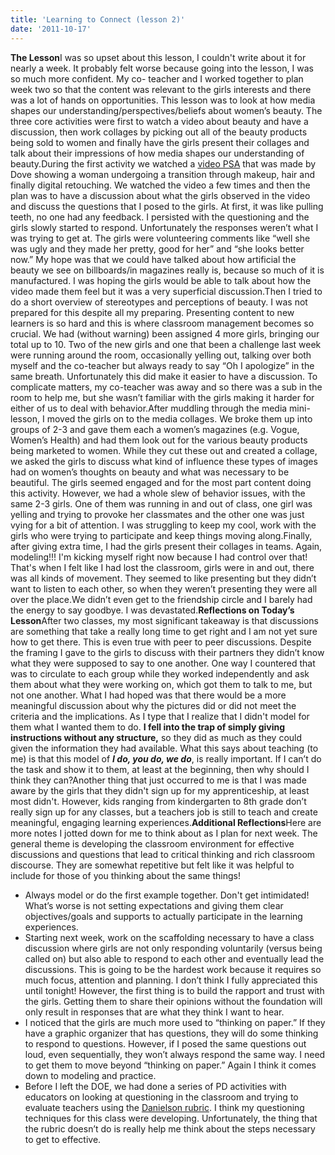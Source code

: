 ```yaml
---
title: 'Learning to Connect (lesson 2)'
date: '2011-10-17'
---
```


**The Lesson**I was so upset about this lesson, I couldn't write about it for nearly a week. It probably felt worse because going into the lesson, I was so much more confident. My co- teacher and I worked together to plan week two so that the content was relevant to the girls interests and there was a lot of hands on opportunities. This lesson was to look at how media shapes our understanding/perspectives/beliefs about women’s beauty. The three core activities were first to watch a video about beauty and have a discussion, then work collages by picking out all of the beauty products being sold to women and finally have the girls present their collages and talk about their impressions of how media shapes our understanding of beauty.During the first activity we watched a [video PSA](http://www.youtube.com/watch?v=hibyAJOSW8U) that was made by Dove showing a woman undergoing a transition through makeup, hair and finally digital retouching. We watched the video a few times and then the plan was to have a discussion about what the girls observed in the video and discuss the questions that I posed to the girls. At first, it was like pulling teeth, no one had any feedback. I persisted with the questioning and the girls slowly started to respond. Unfortunately the responses weren’t what I was trying to get at. The girls were volunteering comments like “well she was ugly and they made her pretty, good for her” and “she looks better now.” My hope was that we could have talked about how artificial the beauty we see on billboards/in magazines really is, because so much of it is manufactured. I was hoping the girls would be able to talk about how the video made them feel but it was a very superficial discussion.Then I tried to do a short overview of stereotypes and perceptions of beauty. I was not prepared for this despite all my preparing. Presenting content to new learners is so hard and this is where classroom management becomes so crucial. We had (without warning) been assigned 4 more girls, bringing our total up to 10. Two of the new girls and one that been a challenge last week were running around the room, occasionally yelling out, talking over both myself and the co-teacher but always ready to say “Oh I apologize” in the same breath. Unfortunately this did make it easier to have a discussion. To complicate matters, my co-teacher was away and so there was a sub in the room to help me, but she wasn’t familiar with the girls making it harder for either of us to deal with behavior.After muddling through the media mini-lesson, I moved the girls on to the media collages. We broke them up into groups of 2-3 and gave them each a women’s magazines (e.g. Vogue, Women’s Health) and had them look out for the various beauty products being marketed to women. While they cut these out and created a collage, we asked the girls to discuss what kind of influence these types of images had on women’s thoughts on beauty and what was necessary to be beautiful. The girls seemed engaged and for the most part content doing this activity. However, we had a whole slew of behavior issues, with the same 2-3 girls. One of them was running in and out of class, one girl was yelling and trying to provoke her classmates and the other one was just vying for a bit of attention. I was struggling to keep my cool, work with the girls who were trying to participate and keep things moving along.Finally, after giving extra time, I had the girls present their collages in teams. Again, modeling!!! I'm kicking myself right now because I had control over that! That's when I felt like I had lost the classroom, girls were in and out, there was all kinds of movement. They seemed to like presenting but they didn’t want to listen to each other, so when they weren’t presenting they were all over the place.We didn’t even get to the friendship circle and I barely had the energy to say goodbye. I was devastated.**Reflections on Today’s Lesson**After two classes, my most significant takeaway is that discussions are something that take a really long time to get right and I am not yet sure how to get there. This is even true with peer to peer discussions. Despite the framing I gave to the girls to discuss with their partners they didn’t know what they were supposed to say to one another. One way I countered that was to circulate to each group while they worked independently and ask them about what they were working on, which got them to talk to me, but not one another. What I had hoped was that there would be a more meaningful discussion about why the pictures did or did not meet the criteria and the implications. As I type that I realize that I didn't model for them what I wanted them to do. **I fell into the trap of simply giving instructions without any structure,** so they did as much as they could given the information they had available. What this says about teaching (to me) is that this model of **_I do, you do, we do_**, is really important. If I can’t do the task and show it to them, at least at the beginning, then why should I think they can?Another thing that just occurred to me is that I was made aware by the girls that they didn't sign up for my apprenticeship, at least most didn't. However, kids ranging from kindergarten to 8th grade don’t really sign up for any classes, but a teachers job is still to teach and create meaningful, engaging learning experiences.**Additional Reflections**Here are more notes I jotted down for me to think about as I plan for next week. The general theme is developing the classroom environment for effective discussions and questions that lead to critical thinking and rich classroom discourse. They are somewhat repetitive but felt like it was helpful to include for those of you thinking about the same things!

*   Always model or do the first example together. Don't get intimidated! What’s worse is not setting expectations and giving them clear objectives/goals and supports to actually participate in the learning experiences.
*   Starting next week, work on the scaffolding necessary to have a class discussion where girls are not only responding voluntarily (versus being called on) but also able to respond to each other and eventually lead the discussions. This is going to be the hardest work because it requires so much focus, attention and planning. I don’t think I fully appreciated this until tonight! However, the first thing is to build the rapport and trust with the girls. Getting them to share their opinions without the foundation will only result in responses that are what they think I want to hear.
*   I noticed that the girls are much more used to “thinking on paper.” If they have a graphic organizer that has questions, they will do some thinking to respond to questions. However, if I posed the same questions out loud, even sequentially, they won’t always respond the same way. I need to get them to move beyond “thinking on paper.” Again I think it comes down to modeling and practice.
*   Before I left the DOE, we had done a series of PD activities with educators on looking at questioning in the classroom and trying to evaluate teachers using the [Danielson rubric](http://usny.nysed.gov/rttt/teachers-leaders/practicerubrics/Docs/Teachscape_Rubric.pdf). I think my questioning techniques for this class were developing. Unfortunately, the thing that the rubric doesn’t do is really help me think about the steps necessary to get to effective.